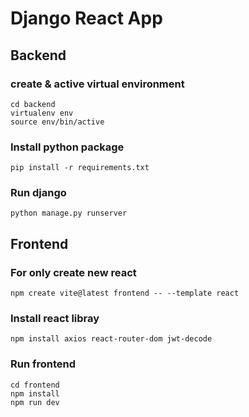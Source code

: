 # Django React App

## **Backend**

### create & active virtual environment
```
cd backend
virtualenv env
source env/bin/active
```

### Install python package 
```
pip install -r requirements.txt
```

### Run django 
```
python manage.py runserver
```


## **Frontend**

### For only create new react
```
npm create vite@latest frontend -- --template react
```


### Install react libray
```
npm install axios react-router-dom jwt-decode
```

### Run frontend
```
cd frontend
npm install
npm run dev
```
